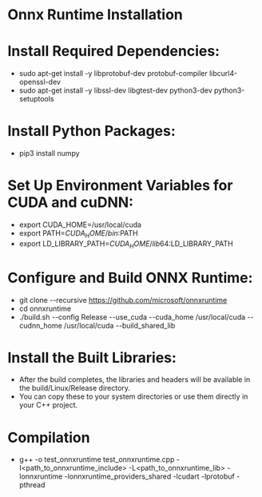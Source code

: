 # Onnx Runtime Installation

# Install Required Dependencies:
- sudo apt-get install -y libprotobuf-dev protobuf-compiler libcurl4-openssl-dev
- sudo apt-get install -y libssl-dev libgtest-dev python3-dev python3-setuptools

# Install Python Packages:
- pip3 install numpy

# Set Up Environment Variables for CUDA and cuDNN:
- export CUDA_HOME=/usr/local/cuda
- export PATH=$CUDA_HOME/bin:$PATH
- export LD_LIBRARY_PATH=$CUDA_HOME/lib64:$LD_LIBRARY_PATH

# Configure and Build ONNX Runtime:
- git clone --recursive https://github.com/microsoft/onnxruntime
- cd onnxruntime
- ./build.sh --config Release --use_cuda --cuda_home /usr/local/cuda --cudnn_home /usr/local/cuda --build_shared_lib

# Install the Built Libraries:
- After the build completes, the libraries and headers will be available in the build/Linux/Release directory.
- You can copy these to your system directories or use them directly in your C++ project.

# Compilation
- g++ -o test_onnxruntime test_onnxruntime.cpp -I<path_to_onnxruntime_include> -L<path_to_onnxruntime_lib> -lonnxruntime -lonnxruntime_providers_shared -lcudart -lprotobuf -pthread



